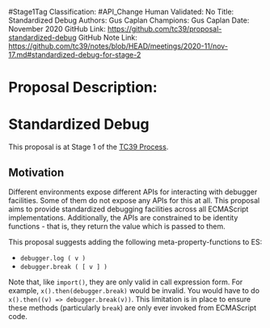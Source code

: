 #Stage1Tag
Classification: #API_Change
Human Validated: No
Title: Standardized Debug
Authors: Gus Caplan
Champions: Gus Caplan
Date: November 2020
GitHub Link: https://github.com/tc39/proposal-standardized-debug
GitHub Note Link: https://github.com/tc39/notes/blob/HEAD/meetings/2020-11/nov-17.md#standardized-debug-for-stage-2

# Proposal Description:
# Standardized Debug

This proposal is at Stage 1 of the [TC39 Process](https://tc39.es/process-document/).

## Motivation

Different environments expose different APIs for interacting with debugger
facilities. Some of them do not expose any APIs for this at all. This proposal
aims to provide standardized debugging facilities across all ECMAScript
implementations. Additionally, the APIs are constrained to be identity
functions - that is, they return the value which is passed to them.

This proposal suggests adding the following meta-property-functions to ES:

- `debugger.log ( v )`
- `debugger.break ( [ v ] )`

Note that, like `import()`, they are only valid in call expression form. For
example, `x().then(debugger.break)` would be invalid. You would have to do
`x().then((v) => debugger.break(v))`. This limitation is in place to ensure
these methods (particularly `break`) are only ever invoked from ECMAScript code.
